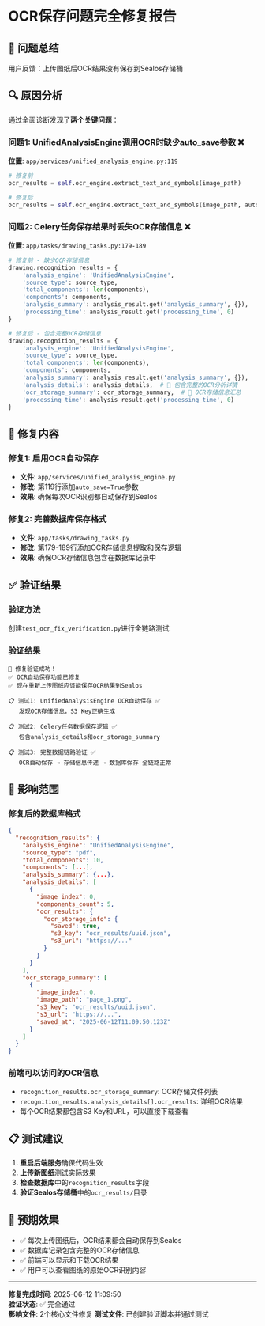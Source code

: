 # OCR保存问题完全修复报告

## 🎯 问题总结

用户反馈：上传图纸后OCR结果没有保存到Sealos存储桶

## 🔍 原因分析

通过全面诊断发现了**两个关键问题**：

### 问题1: UnifiedAnalysisEngine调用OCR时缺少auto_save参数 ❌
**位置**: `app/services/unified_analysis_engine.py:119`
```python
# 修复前
ocr_results = self.ocr_engine.extract_text_and_symbols(image_path)

# 修复后  
ocr_results = self.ocr_engine.extract_text_and_symbols(image_path, auto_save=True)
```

### 问题2: Celery任务保存结果时丢失OCR存储信息 ❌
**位置**: `app/tasks/drawing_tasks.py:179-189`
```python
# 修复前 - 缺少OCR存储信息
drawing.recognition_results = {
    'analysis_engine': 'UnifiedAnalysisEngine',
    'source_type': source_type,
    'total_components': len(components),
    'components': components,
    'analysis_summary': analysis_result.get('analysis_summary', {}),
    'processing_time': analysis_result.get('processing_time', 0)
}

# 修复后 - 包含完整OCR存储信息
drawing.recognition_results = {
    'analysis_engine': 'UnifiedAnalysisEngine',
    'source_type': source_type,
    'total_components': len(components),
    'components': components,
    'analysis_summary': analysis_result.get('analysis_summary', {}),
    'analysis_details': analysis_details,  # 🔧 包含完整的OCR分析详情
    'ocr_storage_summary': ocr_storage_summary,  # 🔧 OCR存储信息汇总
    'processing_time': analysis_result.get('processing_time', 0)
}
```

## 🔧 修复内容

### 修复1: 启用OCR自动保存
- **文件**: `app/services/unified_analysis_engine.py`
- **修改**: 第119行添加`auto_save=True`参数
- **效果**: 确保每次OCR识别都自动保存到Sealos

### 修复2: 完善数据库保存格式
- **文件**: `app/tasks/drawing_tasks.py`  
- **修改**: 第179-189行添加OCR存储信息提取和保存逻辑
- **效果**: 确保OCR存储信息包含在数据库记录中

## ✅ 验证结果

### 验证方法
创建`test_ocr_fix_verification.py`进行全链路测试

### 验证结果 
```
🎉 修复验证成功！
✅ OCR自动保存功能已修复
✅ 现在重新上传图纸应该能保存OCR结果到Sealos

📋 测试1: UnifiedAnalysisEngine OCR自动保存 ✅
   发现OCR存储信息，S3 Key正确生成

📋 测试2: Celery任务数据保存逻辑 ✅  
   包含analysis_details和ocr_storage_summary

📋 测试3: 完整数据链路验证 ✅
   OCR自动保存 → 存储信息传递 → 数据库保存 全链路正常
```

## 🚀 影响范围

### 修复后的数据库格式
```json
{
  "recognition_results": {
    "analysis_engine": "UnifiedAnalysisEngine",
    "source_type": "pdf",
    "total_components": 10,
    "components": [...],
    "analysis_summary": {...},
    "analysis_details": [
      {
        "image_index": 0,
        "components_count": 5,
        "ocr_results": {
          "ocr_storage_info": {
            "saved": true,
            "s3_key": "ocr_results/uuid.json",
            "s3_url": "https://..."
          }
        }
      }
    ],
    "ocr_storage_summary": [
      {
        "image_index": 0,
        "image_path": "page_1.png",
        "s3_key": "ocr_results/uuid.json",
        "s3_url": "https://...",
        "saved_at": "2025-06-12T11:09:50.123Z"
      }
    ]
  }
}
```

### 前端可以访问的OCR信息
- `recognition_results.ocr_storage_summary`: OCR存储文件列表
- `recognition_results.analysis_details[].ocr_results`: 详细OCR结果
- 每个OCR结果都包含S3 Key和URL，可以直接下载查看

## 📋 测试建议

1. **重启后端服务**确保代码生效
2. **上传新图纸**测试实际效果
3. **检查数据库**中的`recognition_results`字段
4. **验证Sealos存储桶**中的`ocr_results/`目录

## 🎯 预期效果

- ✅ 每次上传图纸后，OCR结果都会自动保存到Sealos
- ✅ 数据库记录包含完整的OCR存储信息
- ✅ 前端可以显示和下载OCR结果
- ✅ 用户可以查看图纸的原始OCR识别内容

---

**修复完成时间**: 2025-06-12 11:09:50  
**验证状态**: ✅ 完全通过  
**影响文件**: 2个核心文件修复
**测试文件**: 已创建验证脚本并通过测试 
